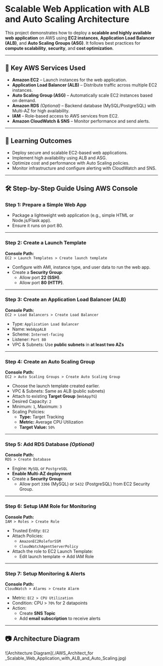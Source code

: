 # Scalable Web Application with ALB and Auto Scaling Architecture

This project demonstrates how to deploy a **scalable and highly available web application** on AWS using **EC2 instances**, **Application Load Balancer (ALB)**, and **Auto Scaling Groups (ASG)**. It follows best practices for **compute scalability**, **security**, and **cost optimization**.

---

## 🧰 Key AWS Services Used

- **Amazon EC2** – Launch instances for the web application.
- **Application Load Balancer (ALB)** – Distribute traffic across multiple EC2 instances.
- **Auto Scaling Group (ASG)** – Automatically scale EC2 instances based on demand.
- **Amazon RDS** *(Optional)* – Backend database (MySQL/PostgreSQL) with Multi-AZ for high availability.
- **IAM** – Role-based access to AWS services from EC2.
- **Amazon CloudWatch & SNS** – Monitor performance and send alerts.

---

## 🎯 Learning Outcomes

- Deploy secure and scalable EC2-based web applications.
- Implement high availability using ALB and ASG.
- Optimize cost and performance with Auto Scaling policies.
- Monitor infrastructure and configure alerting with CloudWatch and SNS.

---

## 🛠 Step-by-Step Guide Using AWS Console

### Step 1: Prepare a Simple Web App

- Package a lightweight web application (e.g., simple HTML or Node.js/Flask app).
- Ensure it runs on port 80.

---

### Step 2: Create a Launch Template

**Console Path:**  
`EC2 > Launch Templates > Create launch template`

- Configure with AMI, instance type, and user data to run the web app.
- Create a **Security Group**:
  - Allow port **22 (SSH)**.
  - Allow port **80 (HTTP)**.

---

### Step 3: Create an Application Load Balancer (ALB)

**Console Path:**  
`EC2 > Load Balancers > Create Load Balancer`

- Type: `Application Load Balancer`
- Name: `WebAppALB`
- Scheme: `Internet-facing`
- Listener: `Port 80`
- VPC & Subnets: Use **public subnets** in **at least two AZs**

---

### Step 4: Create an Auto Scaling Group

**Console Path:**  
`EC2 > Auto Scaling Groups > Create Auto Scaling Group`

- Choose the launch template created earlier.
- VPC & Subnets: Same as ALB (public subnets)
- Attach to existing **Target Group** (`WebAppTG`)
- Desired Capacity: `2`
- Minimum: `1`, Maximum: `3`
- Scaling Policies:
  - **Type:** Target Tracking
  - **Metric:** Average CPU Utilization
  - **Target Value:** `50%`

---

### Step 5: Add RDS Database *(Optional)*

**Console Path:**  
`RDS > Create Database`

- Engine: `MySQL` or `PostgreSQL`
- **Enable Multi-AZ deployment**
- Create a **Security Group**:
  - Allow port `3306` (MySQL) or `5432` (PostgreSQL) from EC2 Security Group.

---

### Step 6: Setup IAM Role for Monitoring

**Console Path:**  
`IAM > Roles > Create Role`

- Trusted Entity: `EC2`
- Attach Policies:
  - `AmazonEC2RoleforSSM`
  - `CloudWatchAgentServerPolicy`
- Attach the role to EC2 Launch Template:
  - Edit launch template → Add IAM Role

---

### Step 7: Setup Monitoring & Alerts

**Console Path:**  
`CloudWatch > Alarms > Create Alarm`

- Metric: `EC2 > CPU Utilization`
- Condition: CPU > `70%` for 2 datapoints
- Action:
  - Create **SNS Topic**
  - Add **email subscription** to receive alerts

---

## 📷 Architecture Diagram

![Architecture Diagram](./AWS_Architect_for _Scalable_Web_Application_with_ALB_and_Auto_Scaling.jpg)

